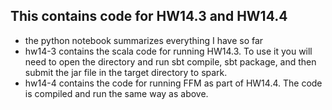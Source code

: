 ## This contains code for HW14.3 and HW14.4
* the python notebook summarizes everything I have so far
* hw14-3 contains the scala code for running HW14.3. To use it you will need to open the directory and run sbt compile, sbt package, and then submit the jar file in the target directory to spark.
* hw14-4 contains the code for running FFM as part of HW14.4. The code is compiled and run the same way as above.